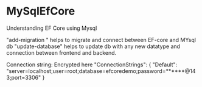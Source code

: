 # MySqlEfCore
Understanding EF Core using Mysql

"add-migration <anyName>" helps to migrate and connect between EF-core and MYsql db
"update-database" helps to update db with any new datatype and connection between frontend and backend.

Connection string: Encrypted here
"ConnectionStrings": {
    "Default": "server=localhost;user=root;database=efcoredemo;password=******@143;port=3306"
  }


